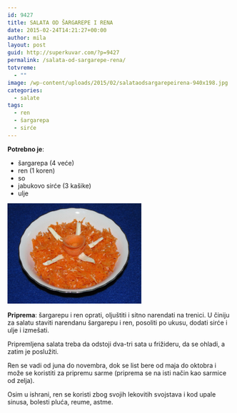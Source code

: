 ```yaml
---
id: 9427
title: SALATA OD ŠARGAREPE I RENA
date: 2015-02-24T14:21:27+00:00
author: mila
layout: post
guid: http://superkuvar.com/?p=9427
permalink: /salata-od-sargarepe-rena/
totvreme:
  - ""
image: /wp-content/uploads/2015/02/salataodsargarepeirena-940x198.jpg
categories:
  - salate
tags:
  - ren
  - šargarepa
  - sirće
---
```

**Potrebno je**:

  * šargarepa (4 veće)
  * ren (1 koren)
  * so
  * jabukovo sirće (3 kašike)
  * ulje

[<img class="alignnone size-medium wp-image-9430" src="/wp-content/uploads/2015/02/salataodsargarepeirena-1024x768.jpg" alt="salataodsargarepeirena" width="300" height="225" />](/wp-content/uploads/2015/02/salataodsargarepeirena.jpg)

**Priprema**: šargarepu i ren oprati, oljuštiti i sitno narendati na trenici. U činiju za salatu staviti narendanu šargarepu i ren, posoliti po ukusu, dodati sirće i ulje i izmešati.

Pripremljena salata treba da odstoji dva-tri sata u frižideru, da se ohladi, a zatim je poslužiti.

Ren se vadi od juna do novembra, dok se list bere od maja do oktobra i može se koristiti za pripremu sarme (priprema se na isti način kao sarmice od zelja).

Osim u ishrani, ren se koristi zbog svojih lekovitih svojstava i kod upale sinusa, bolesti pluća, reume, astme.